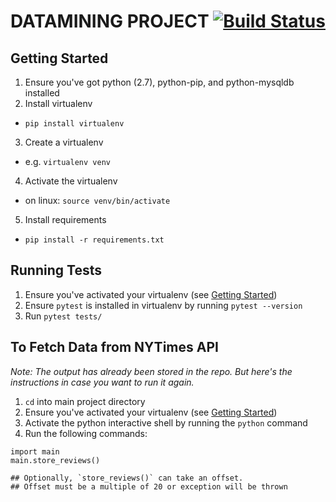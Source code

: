 # DATAMINING PROJECT [![Build Status](https://travis-ci.org/MattMcMurray/datamining_project.svg?branch=develop)](https://travis-ci.org/MattMcMurray/datamining_project)

## Getting Started
1. Ensure you've got python (2.7), python-pip, and python-mysqldb installed
2. Install virtualenv 
  - `pip install virtualenv`
3. Create a virtualenv
  - e.g. `virtualenv venv`
4. Activate the virtualenv
  - on linux: `source venv/bin/activate`
5. Install requirements
  - `pip install -r requirements.txt`

## Running Tests
1. Ensure you've activated your virtualenv (see [Getting Started](#Getting-Started))
2. Ensure `pytest` is installed in virtualenv by running `pytest --version`
3. Run `pytest tests/`

## To Fetch Data from NYTimes API
*Note: The output has already been stored in the repo. But here's the instructions in case you want to run it again.*

1. `cd` into main project directory
2. Ensure you've activated your virtualenv (see [Getting Started](#Getting-Started))
3. Activate the python interactive shell by running the `python` command
4. Run the following commands:
```
import main
main.store_reviews()

## Optionally, `store_reviews()` can take an offset. 
## Offset must be a multiple of 20 or exception will be thrown
```
